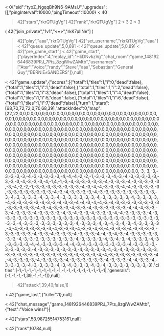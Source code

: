 < 0{"sid":"tyoZ_NgqqBh9N6-9AMsU","upgrades":[],"pingInterval":10000,"pingTimeout":10000}
< 40
 
> 42["stars","rkrQTUgVg"]
> 42["rank","rkrQTUgVg"]
> 2
< 3
> 2
< 3


  ( 42["join_private","1v1","⋄⋄⋄","rkK7pIlNe"] )

> 42["play","aaa","rkrQTUgVg"]
> 42["set_username","rkrQTUgVg","aaa"]
< 42["queue_update",5,0,89]
< 42["queue_update",5,0,89]
< 42["pre_game_start"]
< 42["game_start",{"playerIndex":4,"replay_id":"HkDNvkzVg","chat_room":"game_1481926446839PRJ_7Pts_8zgiWwZAMtb","usernames":["Ater","Voice","randy","Steve","aaa","Sebastian","General Guy","BERNIE✊SANDERS"]},null]

< 42["game_update",{"scores":[{"total":1,"tiles":1,"i":0,"dead":false},{"total":1,"tiles":1,"i":1,"dead":false},{"total":1,"tiles":1,"i":2,"dead":false},{"total":1,"tiles":1,"i":3,"dead":false},{"total":1,"tiles":1,"i":4,"dead":false},{"total":1,"tiles":1,"i":5,"dead":false},{"total":1,"tiles":1,"i":6,"dead":false},{"total":1,"tiles":1,"i":7,"dead":false}],"turn":1,"stars":[68,70,72,72,0,70,68,39],"attackIndex":0,"map":[22,22,0,0,0,0,0,0,0,0,0,0,0,0,0,0,0,0,0,0,0,0,0,0,0,0,0,0,0,0,0,0,0,0,0,0,0,0,0,0,0,1,0,0,0,0,0,0,0,0,0,0,0,0,0,0,0,0,0,0,0,0,0,0,0,0,0,0,0,0,0,0,0,0,0,0,0,0,0,0,0,0,0,0,0,0,0,0,0,0,0,0,0,0,0,0,0,0,0,0,0,0,0,0,0,0,0,0,0,0,0,0,0,0,0,0,0,0,0,0,0,0,0,0,0,0,0,0,0,0,0,0,0,0,0,0,0,0,0,0,0,0,0,0,0,0,0,0,0,0,0,0,0,0,0,0,0,0,0,0,0,0,0,0,0,0,0,0,0,0,0,0,0,0,0,0,0,0,0,0,0,0,0,0,0,0,0,0,0,0,0,0,0,0,0,0,0,0,0,0,0,0,0,0,0,0,0,0,0,0,0,0,0,0,0,0,0,0,0,0,0,0,0,0,0,0,0,0,0,0,0,0,0,0,0,0,0,0,0,0,0,0,0,0,0,0,0,0,0,0,0,0,0,0,0,0,0,0,0,0,0,0,0,0,0,0,0,0,0,0,0,0,0,0,0,0,0,0,0,0,0,0,0,0,0,0,0,0,0,0,0,0,0,0,0,0,0,0,0,0,0,0,0,0,0,0,0,0,0,0,0,0,0,0,0,0,0,0,0,0,0,0,0,0,0,0,0,0,0,0,0,0,0,0,0,0,0,0,0,0,0,0,0,0,0,0,0,0,0,0,0,0,0,0,0,0,0,0,0,0,0,0,0,0,0,0,0,0,0,0,0,0,0,0,0,0,0,0,0,0,0,0,0,0,0,0,0,0,0,0,0,0,0,0,0,0,0,0,0,0,0,0,0,0,0,0,0,0,0,0,0,0,0,0,0,0,0,0,0,0,0,0,0,0,0,0,0,0,0,0,0,0,0,0,0,0,0,0,0,0,0,0,0,0,0,0,0,0,0,0,0,0,0,0,0,0,0,0,0,0,0,0,0,0,0,0,0,0,0,0,0,0,0,0,0,0,0,0,0,0,0,0,0,0,0,0,-3,-3,-3,-3,-3,-3,-3,-4,-3,-3,-3,-3,-3,-4,-4,-4,-2,-2,-1,-3,-3,-3,-4,-3,-4,-3,-3,-3,-3,-3,-3,-3,-3,-4,-3,-3,-3,-4,-1,4,-1,-3,-4,-3,-3,-3,-3,-3,-4,-3,-3,-3,-4,-3,-3,-3,-3,-3,-3,-4,-2,-2,-1,-3,-3,-3,-3,-3,-3,-3,-3,-4,-3,-4,-4,-3,-3,-3,-4,-4,-3,-3,-3,-3,-3,-3,-3,-3,-3,-3,-3,-3,-3,-4,-3,-4,-3,-3,-3,-3,-4,-3,-3,-3,-3,-3,-3,-3,-3,-3,-3,-3,-4,-3,-3,-3,-3,-4,-3,-3,-4,-3,-3,-3,-3,-3,-3,-4,-3,-3,-3,-3,-3,-4,-3,-3,-3,-3,-4,-3,-3,-3,-3,-3,-4,-3,-3,-4,-3,-3,-4,-4,-3,-4,-4,-3,-4,-3,-3,-3,-3,-3,-3,-3,-3,-3,-3,-3,-3,-3,-4,-3,-4,-3,-3,-3,-4,-3,-3,-4,-3,-3,-3,-3,-3,-3,-4,-4,-4,-3,-3,-3,-4,-3,-3,-3,-4,-3,-3,-3,-3,-4,-3,-4,-3,-3,-4,-3,-3,-3,-4,-4,-3,-3,-3,-3,-4,-3,-3,-3,-3,-3,-3,-3,-3,-3,-3,-3,-3,-3,-3,-3,-3,-3,-3,-3,-3,-3,-3,-3,-3,-3,-3,-3,-3,-3,-3,-4,-3,-3,-3,-3,-3,-3,-3,-3,-3,-4,-3,-3,-3,-4,-3,-4,-3,-4,-3,-4,-3,-3,-3,-3,-4,-4,-3,-3,-3,-3,-3,-3,-4,-3,-3,-3,-4,-3,-3,-4,-3,-4,-3,-3,-3,-4,-3,-3,-3,-3,-3,-3,-3,-3,-3,-4,-3,-3,-4,-3,-3,-3,-4,-3,-3,-3,-4,-4,-3,-4,-3,-4,-3,-3,-3,-3,-3,-3,-3,-4,-3,-3,-3,-3,-3,-3,-3,-3,-3,-4,-3,-3,-3,-3,-4,-3,-4,-3,-4,-3,-3,-3,-4,-3,-3,-3,-3,-3,-4,-4,-3,-3,-3,-3,-4,-4,-3,-4,-3,-3,-3,-3,-3,-3,-3,-4,-3,-3,-3,-3,-3,-3,-3,-3,-3,-4,-3,-3,-3,-3,-3,-3,-3,-4,-3,-3,-3,-3,-4,-3,-4,-3,-3,-3,-3,-3,-3,-3,-3,-3,-3,-3,-3,-3,-3,-3,-3,-3,-3,-3,-3,-3,-3,-4,-4,-3,-3,-3,-3,-3,-3,-3,-3,-4,-4,-3,-3,-3,-3,-4,-3,-3,-3,-3,-4,-3,-3,-3,-3,-3,-3,-4,-3,-3,-3,-4,-4,-3,-3,-4,-3,-3,-3,-3,-4,-3,-3,-3,-3,-4,-3,-4,-3,-3,-3,-4,-3,-4,-3,-3,-3,-3,-3,-3,-3,-3],"cities":[-1,-1,-1,-1,-1,-1,-1,-1,-1,-1,-1,-1,-1,-1,-1,-1,-1,-1],"generals":[-1,-1,-1,-1,39,-1,-1,-1]},null]


> 42["attack",39,40,false,1]

< 42["game_lost",{"killer":1},null]

< 42["chat_message","game_1481926446839PRJ_7Pts_8zgiWwZAMtb",{"text":"Voice wins!"}]

< 42["stars",53.98725514753161,null]

< 42["rank",10784,null]


